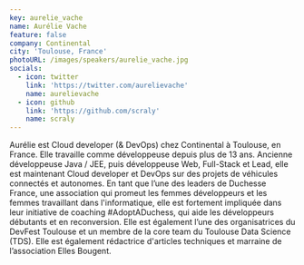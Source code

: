```yaml
---
key: aurelie_vache
name: Aurélie Vache
feature: false
company: Continental
city: 'Toulouse, France'
photoURL: /images/speakers/aurelie_vache.jpg
socials:
  - icon: twitter
    link: 'https://twitter.com/aurelievache'
    name: aurelievache
  - icon: github
    link: 'https://github.com/scraly'
    name: scraly
---
```


Aurélie est Cloud developer (& DevOps) chez Continental à Toulouse, en France. Elle travaille comme développeuse depuis plus de 13 ans. Ancienne développeuse Java / JEE, puis développeuse Web, Full-Stack et Lead, elle est maintenant Cloud developer et DevOps sur des projets de véhicules connectés et autonomes. En tant que l’une des leaders de Duchesse France, une association qui promeut les femmes développeurs et les femmes travaillant dans l'informatique, elle est fortement impliquée dans leur initiative de coaching #AdoptADuchess, qui aide les développeurs débutants et en reconversion. Elle est également l’une des organisatrices du DevFest Toulouse et un membre de la core team du Toulouse Data Science (TDS). Elle est également rédactrice d'articles techniques et marraine de l’association Elles Bougent.